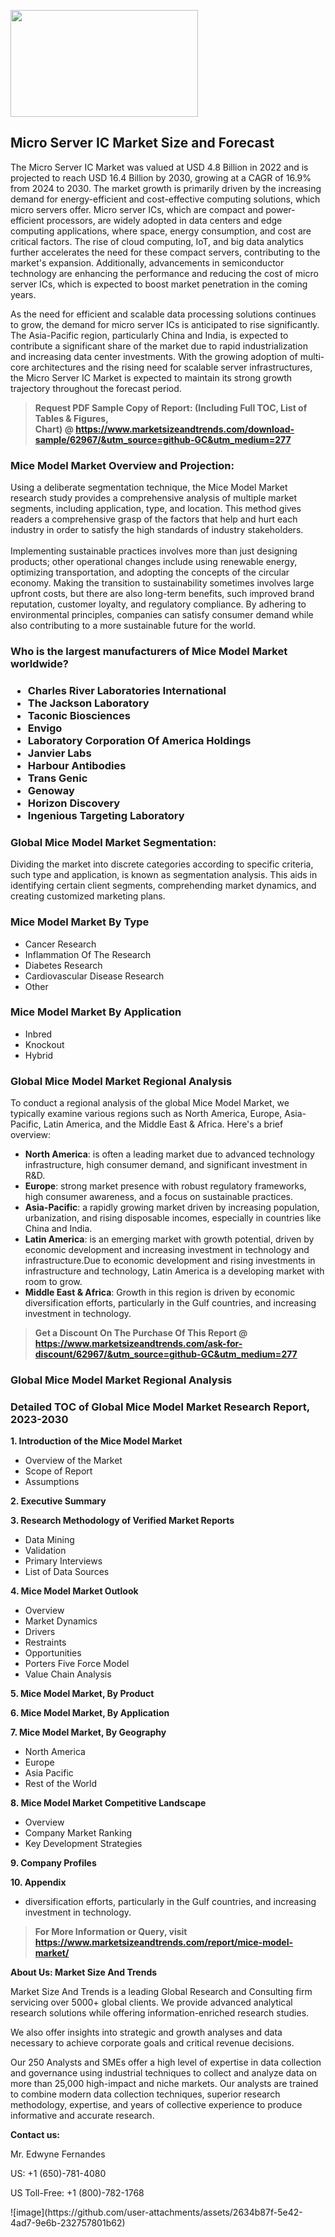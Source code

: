 <p><img class="alignnone size-medium wp-image-20088" src="https://ffe5etoiles.com/wp-content/uploads/2024/12/MST1-300x171.png" alt="" width="300" height="171" /></p><h2>Micro Server IC Market Size and Forecast</h2><p>The Micro Server IC Market was valued at USD 4.8 Billion in 2022 and is projected to reach USD 16.4 Billion by 2030, growing at a CAGR of 16.9% from 2024 to 2030. The market growth is primarily driven by the increasing demand for energy-efficient and cost-effective computing solutions, which micro servers offer. Micro server ICs, which are compact and power-efficient processors, are widely adopted in data centers and edge computing applications, where space, energy consumption, and cost are critical factors. The rise of cloud computing, IoT, and big data analytics further accelerates the need for these compact servers, contributing to the market's expansion. Additionally, advancements in semiconductor technology are enhancing the performance and reducing the cost of micro server ICs, which is expected to boost market penetration in the coming years.</p><p>As the need for efficient and scalable data processing solutions continues to grow, the demand for micro server ICs is anticipated to rise significantly. The Asia-Pacific region, particularly China and India, is expected to contribute a significant share of the market due to rapid industrialization and increasing data center investments. With the growing adoption of multi-core architectures and the rising need for scalable server infrastructures, the Micro Server IC Market is expected to maintain its strong growth trajectory throughout the forecast period.</p></p><blockquote id="" class=""><strong>Request PDF Sample Copy of Report: (Including Full TOC, List of Tables &amp; Figures, Chart)&nbsp;@&nbsp;<strong><a href="https://www.marketsizeandtrends.com/download-sample/62967/&utm_source=github-GC&utm_medium=277" target="_blank">https://www.marketsizeandtrends.com/download-sample/62967/&utm_source=github-GC&utm_medium=277</a></strong></strong></blockquote><h3 id="" class="">Mice Model Market&nbsp;Overview and Projection:</h3><p id="" class="">Using a deliberate segmentation technique, the Mice Model Market research study provides a comprehensive analysis of multiple market segments, including application, type, and location. This method gives readers a comprehensive grasp of the factors that help and hurt each industry in order to satisfy the high standards of industry stakeholders. <br /> <br />Implementing sustainable practices involves more than just designing products; other operational changes include using renewable energy, optimizing transportation, and adopting the concepts of the circular economy. Making the transition to sustainability sometimes involves large upfront costs, but there are also long-term benefits, such improved brand reputation, customer loyalty, and regulatory compliance. By adhering to environmental principles, companies can satisfy consumer demand while also contributing to a more sustainable future for the world.</p><h3 id="" class="">Who is the largest manufacturers of&nbsp;Mice Model Market worldwide?</h3><h3 class=""><p><ul><li>Charles River Laboratories International </li><li> The Jackson Laboratory </li><li> Taconic Biosciences </li><li> Envigo </li><li> Laboratory Corporation Of America Holdings </li><li> Janvier Labs </li><li> Harbour Antibodies </li><li> Trans Genic </li><li> Genoway </li><li> Horizon Discovery </li><li> Ingenious Targeting Laboratory</li></ul></p></h3><h3 id="" class="">Global&nbsp;Mice Model Market Segmentation:</h3><p id="" class="">Dividing the market into discrete categories according to specific criteria, such type and application, is known as segmentation analysis. This aids in identifying certain client segments, comprehending market dynamics, and creating customized marketing plans.</p><h3 id="" class="">Mice Model Market&nbsp;By Type</h3><p><p><ul><li>Cancer Research </li><li> Inflammation Of The Research </li><li> Diabetes Research </li><li> Cardiovascular Disease Research </li><li> Other</p></li></ul></p></p><h3 id="" class="">Mice Model Market&nbsp;By Application</h3><p class=""><p><ul><li>Inbred </li><li> Knockout </li><li> Hybrid</li></ul></p></p><h3 id="" class="">Global Mice Model Market Regional Analysis</h3><p id="" class="">To conduct a regional analysis of the global Mice Model Market, we typically examine various regions such as North America, Europe, Asia-Pacific, Latin America, and the Middle East &amp; Africa. Here's a brief overview:</p><ul><li><strong>North America</strong>: is often a leading market due to advanced technology infrastructure, high consumer demand, and significant investment in R&amp;D.</li><li><strong>Europe</strong>: strong market presence with robust regulatory frameworks, high consumer awareness, and a focus on sustainable practices.</li><li><strong>Asia-Pacific</strong>: a rapidly growing market driven by increasing population, urbanization, and rising disposable incomes, especially in countries like China and India.</li><li><strong>Latin America</strong>: is an emerging market with growth potential, driven by economic development and increasing investment in technology and infrastructure.Due to economic development and rising investments in infrastructure and technology, Latin America is a developing market with room to grow.</li><li><strong>Middle East &amp; Africa</strong>: Growth in this region is driven by economic diversification efforts, particularly in the Gulf countries, and increasing investment in technology.</li></ul><blockquote id="" class=""><strong>Get a Discount On The Purchase Of This Report @ <strong><a href="https://www.marketsizeandtrends.com/ask-for-discount/62967/&utm_source=github-GC&utm_medium=277" target="_blank">https://www.marketsizeandtrends.com/ask-for-discount/62967/&utm_source=github-GC&utm_medium=277</a></strong></strong></blockquote><h3 id="" class="">Global Mice Model Market Regional Analysis</h3><h3 id="" class="">Detailed TOC of Global Mice Model Market Research Report, 2023-2030</h3><p id="" class=""><strong>1. Introduction of the Mice Model Market</strong></p><ul><li>Overview of the Market</li><li>Scope of Report</li><li>Assumptions</li></ul><p id="" class=""><strong>2. Executive Summary</strong></p><p id="" class=""><strong>3. Research Methodology of Verified Market Reports</strong></p><ul><li>Data Mining</li><li>Validation</li><li>Primary Interviews</li><li>List of Data Sources</li></ul><p id="" class=""><strong>4. Mice Model Market Outlook</strong></p><ul><li>Overview</li><li>Market Dynamics</li><li>Drivers</li><li>Restraints</li><li>Opportunities</li><li>Porters Five Force Model</li><li>Value Chain Analysis</li></ul><p id="" class=""><strong>5. Mice Model Market, By Product</strong></p><p id="" class=""><strong>6. Mice Model Market, By Application</strong></p><p id="" class=""><strong>7. Mice Model Market, By Geography</strong></p><ul><li>North America</li><li>Europe</li><li>Asia Pacific</li><li>Rest of the World</li></ul><p id="" class=""><strong>8. Mice Model Market Competitive Landscape</strong></p><ul><li>Overview</li><li>Company Market Ranking</li><li>Key Development Strategies</li></ul><p id="" class=""><strong>9. Company Profiles</strong></p><p id="" class=""><strong>10. Appendix</strong></p><ul><li>diversification efforts, particularly in the Gulf countries, and increasing investment in technology.</li></ul><blockquote id="" class=""><strong>For More Information or Query, visit <strong><strong><a href="https://www.marketsizeandtrends.com/report/mice-model-market/" target="_blank">https://www.marketsizeandtrends.com/report/mice-model-market/</a></strong></strong></strong></blockquote><p id="" class=""><strong>About Us: Market Size And Trends</strong></p><p id="" class="">Market Size And Trends is a leading Global Research and Consulting firm servicing over 5000+ global clients. We provide advanced analytical research solutions while offering information-enriched research studies.</p><p id="" class="">We also offer insights into strategic and growth analyses and data necessary to achieve corporate goals and critical revenue decisions.</p><p id="" class="">Our 250 Analysts and SMEs offer a high level of expertise in data collection and governance using industrial techniques to collect and analyze data on more than 25,000 high-impact and niche markets. Our analysts are trained to combine modern data collection techniques, superior research methodology, expertise, and years of collective experience to produce informative and accurate research.</p><p id="" class=""><strong>Contact us:</strong></p><p id="" class="">Mr. Edwyne Fernandes</p><p id="" class="">US: +1 (650)-781-4080</p><p id="" class="">US Toll-Free: +1 (800)-782-1768</p>
![image](https://github.com/user-attachments/assets/2634b87f-5e42-4ad7-9e6b-232757801b62)
